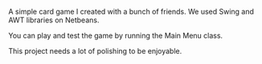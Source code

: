 A simple card game I created with a bunch of friends. We used Swing and AWT libraries on Netbeans.

You can play and test the game by running the Main Menu class.

This project needs a lot of polishing to be enjoyable.
